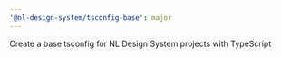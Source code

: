 ```yaml
---
'@nl-design-system/tsconfig-base': major
---
```


Create a base tsconfig for NL Design System projects with TypeScript
